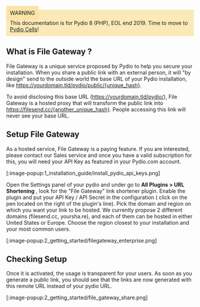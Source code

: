 <div style="background-color: #fbe9b7;font-size: 14px;">
<span style="background-color: #fae4a6;padding: 10px;">WARNING</span>
<span style="padding: 10px;display: inline-block;">This documentation is for Pydio 8 (PHP), EOL end 2019. Time to move to <a href="https://pydio.com/en/docs/cells/v2/quick-start">Pydio Cells</a>!</span>
</div>

## What is File Gateway ? 

File Gateway is a unique service proposed by Pydio to help you secure your installation. When you share a public link with an external person, it will "by design" send to the outside world the base URL of your Pydio installation, like https://yourdomain.tld/pydio/public/{unique_hash}. 

To avoid disclosing this base URL (https://yourdomain.tld/pydio/), File Gateway is a hosted proxy that will transform the public link into https://filesend.cc/{another_unique_hash}. People accessing this link will never see your base URL.

## Setup File Gateway

As a hosted service, File Gateway is a paying feature. If you are interested, please contact our Sales service and once you have a valid subscription for this, you will need your API Key as featured in your Pydio.com account.

[:image-popup:1_installation_guide/install_pydio_api_keys.png]

Open the Settings panel of your pydio and under go to **All Plugins > URL Shortening** , look for the "File Gateway" link shortener plugin. Enable the plugin and put your API Key / API Secret in the configuration ( click on the pen located on the right of the plugin's line). Pick the domain and region on which you want your link to be hosted. We currently propose 2 different domains (filesend.cc, yoursha.re), and each of them can be hosted in either United States or Europe. Choose the region closest to your installation and your most common users. 

[:image-popup:2_getting_started/filegateway_enterprise.png]

## Checking Setup

Once it is activated, the usage is transparent for your users. As soon as you generate a public link, you should see that the links are now generated with this remote URL instead of your pydio URL.

[:image-popup:2_getting_started/file_gateway_share.png]
